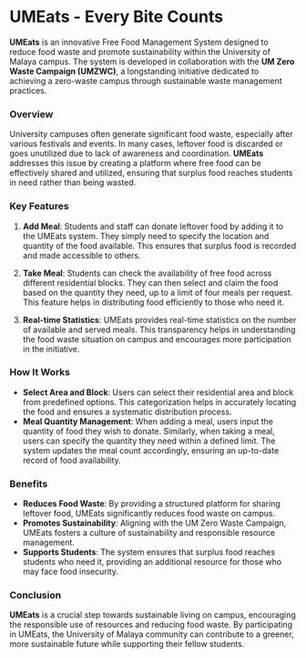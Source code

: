 # UMEats - Every Bite Counts

**UMEats** is an innovative Free Food Management System designed to reduce food waste and promote sustainability within the University of Malaya campus. The system is developed in collaboration with the **UM Zero Waste Campaign (UMZWC)**, a longstanding initiative dedicated to achieving a zero-waste campus through sustainable waste management practices.

### Overview

University campuses often generate significant food waste, especially after various festivals and events. In many cases, leftover food is discarded or goes unutilized due to lack of awareness and coordination. **UMEats** addresses this issue by creating a platform where free food can be effectively shared and utilized, ensuring that surplus food reaches students in need rather than being wasted.

### Key Features

1. **Add Meal**: Students and staff can donate leftover food by adding it to the UMEats system. They simply need to specify the location and quantity of the food available. This ensures that surplus food is recorded and made accessible to others.

2. **Take Meal**: Students can check the availability of free food across different residential blocks. They can then select and claim the food based on the quantity they need, up to a limit of four meals per request. This feature helps in distributing food efficiently to those who need it.

3. **Real-time Statistics**: UMEats provides real-time statistics on the number of available and served meals. This transparency helps in understanding the food waste situation on campus and encourages more participation in the initiative.

### How It Works

- **Select Area and Block**: Users can select their residential area and block from predefined options. This categorization helps in accurately locating the food and ensures a systematic distribution process.
- **Meal Quantity Management**: When adding a meal, users input the quantity of food they wish to donate. Similarly, when taking a meal, users can specify the quantity they need within a defined limit. The system updates the meal count accordingly, ensuring an up-to-date record of food availability.

### Benefits

- **Reduces Food Waste**: By providing a structured platform for sharing leftover food, UMEats significantly reduces food waste on campus.
- **Promotes Sustainability**: Aligning with the UM Zero Waste Campaign, UMEats fosters a culture of sustainability and responsible resource management.
- **Supports Students**: The system ensures that surplus food reaches students who need it, providing an additional resource for those who may face food insecurity.

### Conclusion

**UMEats** is a crucial step towards sustainable living on campus, encouraging the responsible use of resources and reducing food waste. By participating in UMEats, the University of Malaya community can contribute to a greener, more sustainable future while supporting their fellow students.
